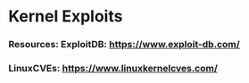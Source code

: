 # Kernel Exploits 

### Resources: ExploitDB: https://www.exploit-db.com/ 
### LinuxCVEs:  https://www.linuxkernelcves.com/
